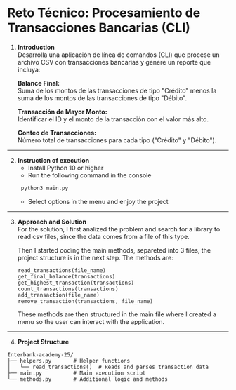 # Reto Técnico: Procesamiento de Transacciones Bancarias (CLI)

1. **Introduction**  
    Desarrolla una aplicación de línea de comandos (CLI) que procese un archivo CSV con transacciones bancarias y genere un reporte que incluya:

   **Balance Final:**  
   Suma de los montos de las transacciones de tipo "Crédito" menos la suma de los montos de las transacciones de tipo "Débito".

   **Transacción de Mayor Monto:**  
   Identificar el ID y el monto de la transacción con el valor más alto.

   **Conteo de Transacciones:**  
   Número total de transacciones para cada tipo ("Crédito" y "Débito").

---

2. **Instruction of execution**
   - Install Python 10 or higher
   - Run the following command in the console
   ```bash
    python3 main.py
   ```
   - Select options in the menu and enjoy the project

---

3. **Approach and Solution**  
   For the solution, I first analized the problem and search for a library to read csv files, since the data comes from a file of this type.

   Then I started coding the main methods, separeted into 3 files, the project structure is in the next step. The methods are:

   ```
   read_transactions(file_name)
   get_final_balance(transactions)
   get_highest_transaction(transactions)
   count_transactions(transactions)
   add_transaction(file_name)
   remove_transaction(transactions, file_name)
   ```

   These methods are then structured in the main file where I created a menu so the user can interact with the application.

---

4. **Project Structure**

```
Interbank-academy-25/
├── helpers.py       # Helper functions
│   └── read_transactions()  # Reads and parses transaction data
├── main.py          # Main execution script
└── methods.py       # Additional logic and methods
```
